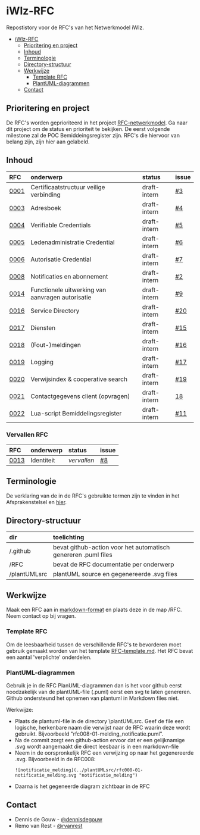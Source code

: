 # iWlz-RFC
Repostistory voor de RFC's van het Netwerkmodel iWlz.

- [iWlz-RFC](#iwlz-rfc)
  - [Prioritering en project](#prioritering-en-project)
  - [Inhoud](#inhoud)
  - [Terminologie](#terminologie)
  - [Directory-structuur](#directory-structuur)
  - [Werkwijze](#werkwijze)
    - [Template RFC](#template-rfc)
    - [PlantUML-diagrammen](#plantuml-diagrammen)
  - [Contact](#contact)


## Prioritering en project
De RFC's worden geprioriteerd in het project [RFC-netwerkmodel](https://github.com/orgs/iStandaarden/projects/5). Ga naar dit project om de status en prioriteit te bekijken. De eerst volgende milestone zal de POC Bemiddeingsregister zijn. RFC's die hiervoor van belang zijn, zijn hier aan gelabeld. 

## Inhoud
|RFC | onderwerp | status | issue |
|:--|:--|:--| :--|
|[0001](RFC/RFC0001%20-%20Certificaatstructuur%20veilige%20verbinging.md) | Certificaatstructuur veilige verbinding | draft-intern | [#3](https://github.com/iStandaarden/iWlz-RFC/issues/3) |
|[0003](RFC/RFC0003%20-%20Adresboek.md) | Adresboek | draft-intern | [#4](https://github.com/iStandaarden/iWlz-RFC/issues/4) |
|[0004](/RFC/RFC0004%20-%20Verifiable%20Credentials.md) | Verifiable Credentials | draft-intern | [#5](https://github.com/iStandaarden/iWlz-RFC/issues/5) |
|[0005](/RFC/RFC0005%20-%20Ledenadministratie%20Credential.md) | Ledenadministratie Credential | draft-intern | [#6](https://github.com/iStandaarden/iWlz-RFC/issues/6) |
|[0006](/RFC/RFC0006%20-%20AutorisatieCredential.md) | Autorisatie Credential | draft-intern | [#7](https://github.com/iStandaarden/iWlz-RFC/issues/7)|
|[0008](RFC/RFC0008%20-%20Notificaties%20en%20Abonnementen.md) | Notificaties en abonnement | draft-intern | [#2](https://github.com/iStandaarden/iWlz-RFC/issues/2) |
|[0014](RFC//RFC0014%20-%20Functionele%20uitwerking%20aanvragen%20van%20autorisatie.md) | Functionele uitwerking van aanvragen autorisatie | draft-intern | [#9](https://github.com/iStandaarden/iWlz-RFC/issues/9) |
|[0016](/RFC/RFC0016%20-%20Service%20directory.md) | Service Directory | draft-intern | [#20](https://github.com/iStandaarden/iWlz-RFC/issues/20) |
|[0017](/RFC/RFC0017%20-%20Diensten.md) | Diensten | draft-intern | [#15](https://github.com/iStandaarden/iWlz-RFC/issues/15)|
|[0018](/RFC/RFC0018%20-%20(Fout-)meldingen.md) | (Fout-)meldingen | draft-intern | [#16](https://github.com/iStandaarden/iWlz-RFC/issues/16) |
|[0019](/RFC/RFC0019%20-%20Logging.md) | Logging | draft-intern | [#17](https://github.com/iStandaarden/iWlz-RFC/issues/17)|
|[0020](/RFC/RFC0020%20-%20Verwijsindex%20&%20Cooperative%20Search.md) | Verwijsindex & cooperative search | draft-intern |[#19](https://github.com/iStandaarden/iWlz-RFC/issues/19) |
|[0021](/RFC/RFC0021%20-%20Contactgegevens%20cliënt%20(opvragen).md) | Contactgegevens client (opvragen) | draft-intern |[18](https://github.com/iStandaarden/iWlz-RFC/issues/18) |
|[0022](/RFC/RFC0022%20-%20Lua-scripts%20Bemiddelingsregister.md) | Lua-script Bemiddelingsregister | draft-intern |[#11](https://github.com/iStandaarden/iWlz-RFC/issues/11) |

### Vervallen RFC
|RFC | onderwerp | status | issue |
|:--|:--|:--| :--|
|[0013](/RFC/RFC0013%20-%20Identiteit.md) | Identiteit | *vervallen* | [#8](https://github.com/iStandaarden/iWlz-RFC/issues/8)|


## Terminologie
De verklaring van de in de RFC's gebruikte termen zijn te vinden in het Afsprakenstelsel en [hier](/Terminologie.md).

## Directory-structuur
|dir|toelichting|
|:--|:--|
| /.github| bevat github-action voor het automatisch genereren .puml files|
| /RFC | bevat de RFC documentatie per onderwerp|
| /plantUMLsrc | plantUML source en gegenereerde .svg files|

## Werkwijze
Maak een RFC aan in [markdown-format](https://www.markdownguide.org) en plaats deze in de map /RFC. Neem contact op bij vragen. 

### Template RFC
Om de leesbaarheid tussen de verschillende RFC's te bevorderen moet gebruik gemaakt worden van het template [RFC-template.md](/RFC-template.md). Het RFC bevat een aantal 'verplichte' onderdelen.  

### PlantUML-diagrammen
Gebruik je in de RFC PlanUML-diagrammen dan is het voor github eerst noodzakelijk van de plantUML-file (.puml) eerst een svg te laten genereren. Github ondersteund het opnemen van plantuml in Markdown files niet. 

Werkwijze:
- Plaats de plantuml-file in de directory \plantUMLsrc. Geef de file een logische, herkenbare naam die verwijst naar de RFC waarin deze wordt gebruikt. Bijvoorbeeld "rfc008-01-melding_notificatie.puml". 
- Na de commit zorgt een github-action ervoor dat er een gelijknamige .svg wordt aangemaakt die direct leesbaar is in een markdown-file
- Neem in de oorspronkelijk RFC een verwijzing op naar het gegenereerde .svg. Bijvoorbeeld in de RFC008: 
    ```
    ![notificatie_melding](../plantUMLsrc/rfc008-01-notificatie_melding.svg "notificatie_melding")
    ```
- Daarna is het gegeneerde diagram zichtbaar in de RFC

## Contact
* Dennis de Gouw - [@dennisdegouw](https://github.com/dennisdegouw)
* Remo van Rest - [@rvanrest](https://github.com/rvanrest)
